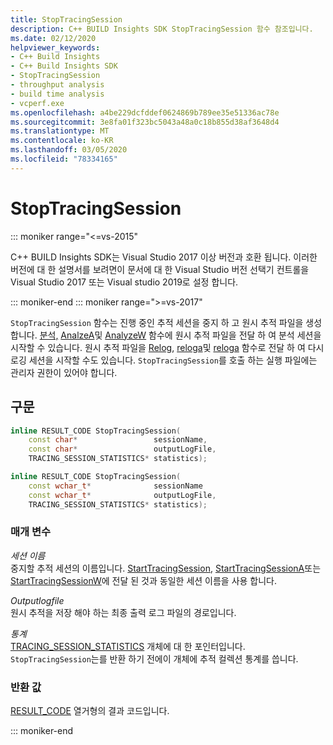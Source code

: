 ```yaml
---
title: StopTracingSession
description: C++ BUILD Insights SDK StopTracingSession 함수 참조입니다.
ms.date: 02/12/2020
helpviewer_keywords:
- C++ Build Insights
- C++ Build Insights SDK
- StopTracingSession
- throughput analysis
- build time analysis
- vcperf.exe
ms.openlocfilehash: a4be229dcfddef0624869b789ee35e51336ac78e
ms.sourcegitcommit: 3e8fa01f323bc5043a48a0c18b855d38af3648d4
ms.translationtype: MT
ms.contentlocale: ko-KR
ms.lasthandoff: 03/05/2020
ms.locfileid: "78334165"
---
```

# <a name="stoptracingsession"></a>StopTracingSession

::: moniker range="<=vs-2015"

C++ BUILD Insights SDK는 Visual Studio 2017 이상 버전과 호환 됩니다. 이러한 버전에 대 한 설명서를 보려면이 문서에 대 한 Visual Studio 버전 선택기 컨트롤을 Visual Studio 2017 또는 Visual studio 2019로 설정 합니다.

::: moniker-end
::: moniker range=">=vs-2017"

`StopTracingSession` 함수는 진행 중인 추적 세션을 중지 하 고 원시 추적 파일을 생성 합니다. [분석,](analyze.md) [AnalzeA](analyze-a.md)및 [AnalyzeW](analyze-w.md) 함수에 원시 추적 파일을 전달 하 여 분석 세션을 시작할 수 있습니다. 원시 추적 파일을 [Relog](relog.md), [reloga](relog-a.md)및 [reloga](relog-w.md) 함수로 전달 하 여 다시 로깅 세션을 시작할 수도 있습니다. `StopTracingSession`를 호출 하는 실행 파일에는 관리자 권한이 있어야 합니다.

## <a name="syntax"></a>구문

```cpp
inline RESULT_CODE StopTracingSession(
    const char*                 sessionName,
    const char*                 outputLogFile,
    TRACING_SESSION_STATISTICS* statistics);

inline RESULT_CODE StopTracingSession(
    const wchar_t*              sessionName
    const wchar_t*              outputLogFile,
    TRACING_SESSION_STATISTICS* statistics);
```

### <a name="parameters"></a>매개 변수

*세션 이름*\
중지할 추적 세션의 이름입니다. [StartTracingSession](start-tracing-session.md), [StartTracingSessionA](start-tracing-session-a.md)또는 [StartTracingSessionW](start-tracing-session-w.md)에 전달 된 것과 동일한 세션 이름을 사용 합니다.

*Outputlogfile*\
원시 추적을 저장 해야 하는 최종 출력 로그 파일의 경로입니다.

*통계*\
[TRACING_SESSION_STATISTICS](../other-types/tracing-session-statistics-struct.md) 개체에 대 한 포인터입니다. `StopTracingSession`는를 반환 하기 전에이 개체에 추적 컬렉션 통계를 씁니다.

### <a name="return-value"></a>반환 값

[RESULT_CODE](../other-types/result-code-enum.md) 열거형의 결과 코드입니다.

::: moniker-end
